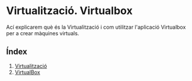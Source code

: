 # Virtualització. Virtualbox
Ací explicarem què és la Virtualització i com utilitzar l'aplicació Virtualbox per a crear màquines virtuals.

## Índex
1. [Virtualització](./virtualitzacio-hw.md)
2. [VirtualBox](./virtualbox.md)
